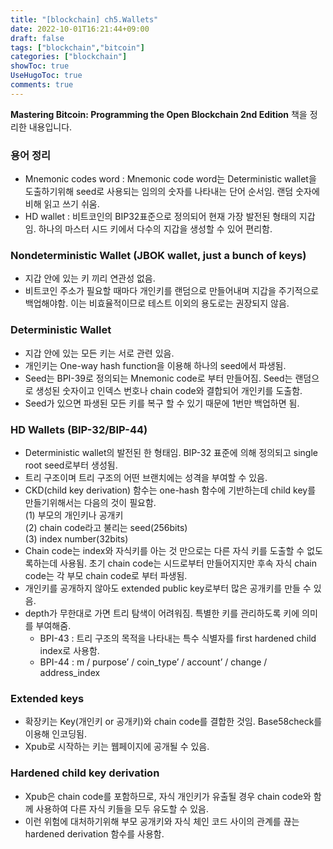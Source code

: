 ```yaml
---
title: "[blockchain] ch5.Wallets"
date: 2022-10-01T16:21:44+09:00
draft: false
tags: ["blockchain","bitcoin"]
categories: ["blockchain"]
showToc: true
UseHugoToc: true
comments: true
---
```


**Mastering Bitcoin: Programming the Open Blockchain 2nd Edition** 책을 정리한 내용입니다. 

### 용어 정리
- Mnemonic codes word : Mnemonic code word는 Deterministic wallet을 도출하기위해 seed로 사용되는 임의의 숫자를 나타내는 단어 순서임. 랜덤 숫자에 비해 읽고 쓰기 쉬움.
- HD wallet : 비트코인의 BIP32표준으로 정의되어 현재 가장 발전된 형태의 지갑임. 하나의 마스터 시드 키에서 다수의 지갑을 생성할 수 있어 편리함.

### Nondeterministic Wallet (JBOK wallet, just a bunch of keys)
- 지갑 안에 있는 키 끼리 연관성 없음.
- 비트코인 주소가 필요할 때마다 개인키를 랜덤으로 만들어내며 지갑을 주기적으로 백업해야함. 이는 비효율적이므로 테스트 이외의 용도로는 권장되지 않음.

### Deterministic Wallet
- 지갑 안에 있는 모든 키는 서로 관련 있음.
- 개인키는 One-way hash function을 이용해 하나의 seed에서 파생됨.
- Seed는 BPI-39로 정의되는 Mnemonic code로 부터 만들어짐. Seed는 랜덤으로 생성된 숫자이고 인덱스 번호나 chain code와 결합되어 개인키를 도출함.
- Seed가 있으면 파생된 모든 키를 복구 할 수 있기 때문에 1번만 백업하면 됨.

### HD Wallets (BIP-32/BIP-44)
- Deterministic wallet의 발전된 한 형태임. BIP-32 표준에 의해 정의되고 single root seed로부터 생성됨.
- 트리 구조이며 트리 구조의 어떤 브랜치에는 성격을 부여할 수 있음.
- CKD(child key derivation) 함수는 one-hash 함수에 기반하는데 child key를 만들기위해서는 다음의 것이 필요함.  
    (1) 부모의 개인키나 공개키   
    (2) chain code라고 불리는 seed(256bits)   
    (3) index number(32bits)  
- Chain code는 index와 자식키를 아는 것 만으로는 다른 자식 키를 도출할 수 없도록하는데 사용됨. 초기 chain code는 시드로부터 만들어지지만 후속 자식 chain code는 각 부모 chain code로 부터 파생됨.
- 개인키를 공개하지 않아도 extended public key로부터 많은 공개키를 만들 수 있음.
- depth가 무한대로 가면 트리 탐색이 어려워짐. 특별한 키를 관리하도록 키에 의미를 부여해줌.
    - BPI-43 : 트리 구조의 목적을 나타내는 특수 식별자를 first hardened child index로 사용함.
    - BPI-44 : m / purpose’ / coin_type’ / account’ / change / address_index

### Extended keys
- 확장키는 Key(개인키 or 공개키)와 chain code를 결합한 것임. Base58check를 이용해 인코딩됨.
- Xpub로 시작하는 키는 웹페이지에 공개될 수 있음.

### Hardened child key derivation
- Xpub은 chain code를 포함하므로, 자식 개인키가 유출될 경우 chain code와 함께 사용하여 다른 자식 키들을 모두 유도할 수 있음.
- 이런 위험에 대처하기위해 부모 공개키와 자식 체인 코드 사이의 관계를 끊는 hardened derivation 함수를 사용함.